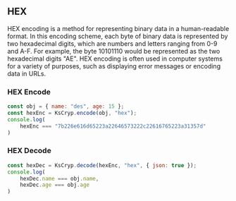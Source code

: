 ## HEX
HEX encoding is a method for representing binary data in a human-readable format. In this encoding scheme, each byte of binary data is represented by two hexadecimal digits, which are numbers and letters ranging from 0-9 and A-F. For example, the byte 10101110 would be represented as the two hexadecimal digits "AE". HEX encoding is often used in computer systems for a variety of purposes, such as displaying error messages or encoding data in URLs. 

### HEX Encode
```js 
const obj = { name: "des", age: 15 };
const hexEnc = KsCryp.encode(obj, "hex");
console.log(
    hexEnc === "7b226e616d65223a22646573222c22616765223a31357d"
)
```

### HEX Decode
```js 
const hexDec = KsCryp.decode(hexEnc, "hex", { json: true });
console.log(
    hexDec.name === obj.name,
    hexDec.age === obj.age
)
```